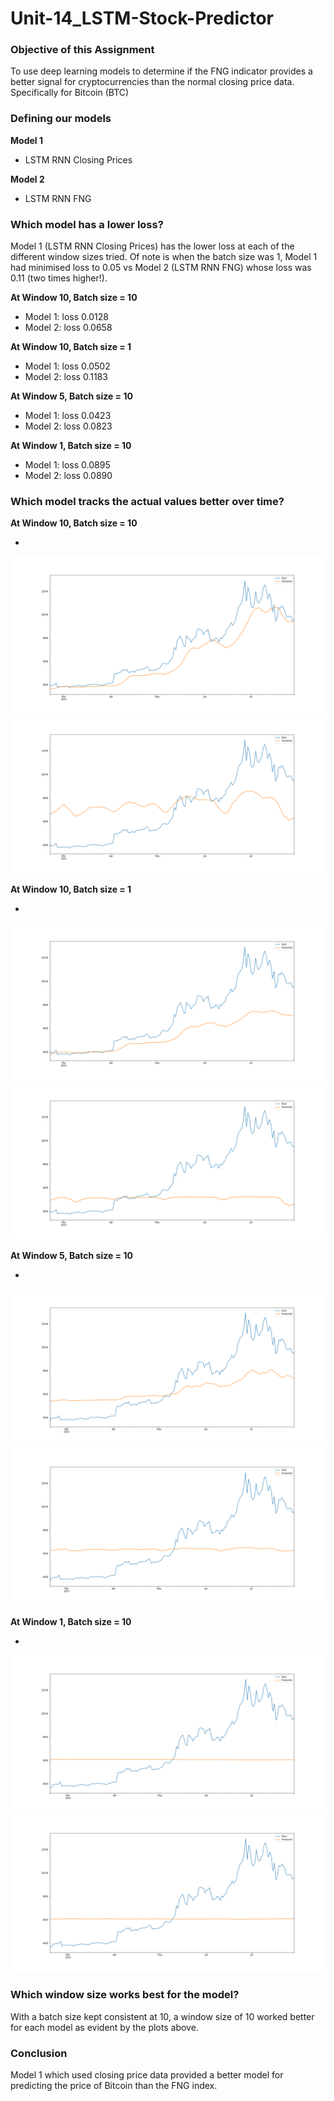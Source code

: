 # Unit-14_LSTM-Stock-Predictor

### Objective of this Assignment
To use deep learning models to determine if the FNG indicator provides a better signal for cryptocurrencies than the normal closing price data. Specifically for Bitcoin (BTC)

### Defining our models

**Model 1**

* LSTM RNN Closing Prices

**Model 2**

* LSTM RNN FNG

### Which model has a lower loss?

Model 1 (LSTM RNN Closing Prices) has the lower loss at each of the different window sizes tried. Of note is when the batch size was 1, Model 1 had minimised loss to 0.05 vs Model 2 (LSTM RNN FNG) whose loss was 0.11 (two times higher!).

**At Window 10, Batch size = 10**

* Model 1: loss 0.0128
* Model 2: loss 0.0658


**At Window 10, Batch size = 1**

* Model 1: loss 0.0502
* Model 2: loss 0.1183


**At Window 5, Batch size = 10**

* Model 1: loss 0.0423
* Model 2: loss 0.0823


**At Window 1, Batch size = 10**

* Model 1: loss 0.0895
* Model 2: loss 0.0890



### Which model tracks the actual values better over time?

**At Window 10, Batch size = 10**

* 
![image](LSTM_closing_prices_window10_batch10.png)
![image](LSTM_FNG_window10_batch10.png)


**At Window 10, Batch size = 1**
	
* 
![image](LSTM_closing_prices_window10_batch1.png)
![image](LSTM_FNG_window10_batch1.png)

**At Window 5, Batch size = 10**

* 
![image](LSTM_closing_prices_window5_batch10.png)
![image](LSTM_FNG_window5_batch10.png)


**At Window 1, Batch size = 10**

* 
![image](LSTM_closing_prices_window1_batch10.png)
![image](LSTM_FNG_window1_batch10.png)


### Which window size works best for the model?

With a batch size kept consistent at 10, a window size of 10 worked better for each model as evident by the plots above.


### Conclusion
Model 1 which used closing price data provided a better model for predicting the price of Bitcoin than the FNG index.


